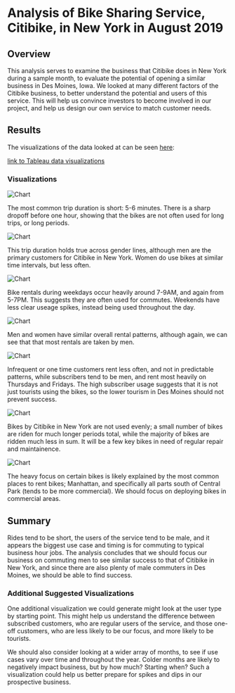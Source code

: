 # Analysis of Bike Sharing Service, Citibike, in New York in August 2019

## Overview
This analysis serves to examine the business that Citibike does in New York during a sample month, to evaluate the potential of opening a similar business in Des Moines, Iowa. We looked at many different factors of the Citibike business, to better understand the potential and users of this service. This will help us convince investors to become involved in our project, and help us design our own service to match customer needs.



## Results
The visualizations of the data looked at can be seen [here](https://public.tableau.com/app/profile/david.a4605/viz/DANYCitibikeTableau/KeyOutcomesofAnalysis):

[link to Tableau data visualizations](https://public.tableau.com/app/profile/david.a4605/viz/DANYCitibikeTableau/KeyOutcomesofAnalysis)


### Visualizations

![Chart](Resources/checkout.PNG)

The most common trip duration is short: 5-6 minutes. There is a sharp dropoff before one hour, showing that the bikes are not often used for long trips, or long periods.

![Chart](Resources/checkout_gender.PNG)

This trip duration holds true across gender lines, although men are the primary customers for Citibike in New York. Women do use bikes at similar time intervals, but less often.

![Chart](Resources/weekday.PNG)

Bike rentals during weekdays occur heavily around 7-9AM, and again from 5-7PM. This suggests they are often used for commutes. Weekends have less clear useage spikes, instead being used throughout the day.

![Chart](Resources/weekday_gender.PNG)

Men and women have similar overall rental patterns, although again, we can see that that most rentals are taken by men.

![Chart](Resources/user.PNG)

Infrequent or one time customers rent less often, and not in predictable patterns, while subscribers tend to be men, and rent most heavily on Thursdays and Fridays. The high subscriber usage suggests that it is not just tourists using the bikes, so the lower tourism in Des Moines should not prevent success.

![Chart](Resources/util.PNG)

Bikes by Citibike in New York are not used evenly; a small number of bikes are riden for much longer periods total, while the majority of bikes are ridden much less in sum. It will be a few key bikes in need of regular repair and maintainence. 

![Chart](Resources/start.PNG)

The heavy focus on certain bikes is likely explained by the most common places to rent bikes; Manhattan, and specifically all parts south of Central Park (tends to be more commercial). We should focus on deploying bikes in commercial areas.

## Summary

Rides tend to be short, the users of the service tend to be male, and it appears the biggest use case and timing is for commuting to typical business hour jobs. The analysis concludes that we should focus our business on commuting men to see similar success to that of Citibike in New York, and since there are also plenty of male commuters in Des Moines, we should be able to find success.

### Additional Suggested Visualizations

One additional visualization we could generate might look at the user type by starting point. This might help us understand the difference between subscribed customers, who are regular users of the service, and those one-off customers, who are less likely to be our focus, and more likely to be tourists.

We should also consider looking at a wider array of months, to see if use cases vary over time and throughout the year. Colder months are likely to negatively impact business, but by how much? Starting when? Such a visualization could help us better prepare for spikes and dips in our prospective business.
